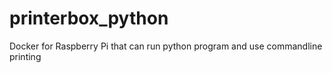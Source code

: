 # printerbox_python
Docker for Raspberry Pi that can run python program and use commandline printing
